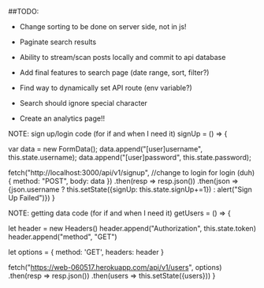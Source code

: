 ##TODO:

- Change sorting to be done on server side, not in js!

- Paginate search results
- Ability to stream/scan posts locally and commit to api database
- Add final features to search page (date range, sort, filter?)
- Find way to dynamically set API route (env variable?)
- Search should ignore special character
- Create an analytics page!!


NOTE: sign up/login code (for if and when I need it)
signUp = () => {

  var data = new FormData();
  data.append("[user]username", this.state.username);
  data.append("[user]password", this.state.password);

  fetch("http://localhost:3000/api/v1/signup", //change to login for login (duh)
    {
      method: "POST",
      body: data
    })
    .then(resp => resp.json())
    .then(json => {json.username ? this.setState({signUp: this.state.signUp+=1}) : alert("Sign Up Failed")})
}

NOTE: getting data code (for if and when I need it)
getUsers = () => {

  let header = new Headers()
  header.append("Authorization", this.state.token)
  header.append("method", "GET")

  let options = {
      method: 'GET',
      headers: header
    }

  fetch("https://web-060517.herokuapp.com/api/v1/users", options)
    .then(resp => resp.json())
    .then(users => this.setState({users}))
}
